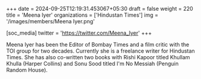 +++
date = 2024-09-25T12:19:31.453067+05:30
draft = false
weight = 220
title = 'Meena Iyer'
organizations = ['Hindustan Times']
img = '/images/members/Meena Iyer.png'

[soc_media]
twitter = 'https://twitter.com/Meena_Iyer'
+++

Meena Iyer has been the Editor of Bombay Times and a film critic with the TOI group for two decades. Currently she is a freelance writer for Hindustan Times. She has also co-written two books with Rishi Kapoor titled Khullam Khulla (Harper Collins) and Sonu Sood titled I'm No Messiah (Penguin Random House).
